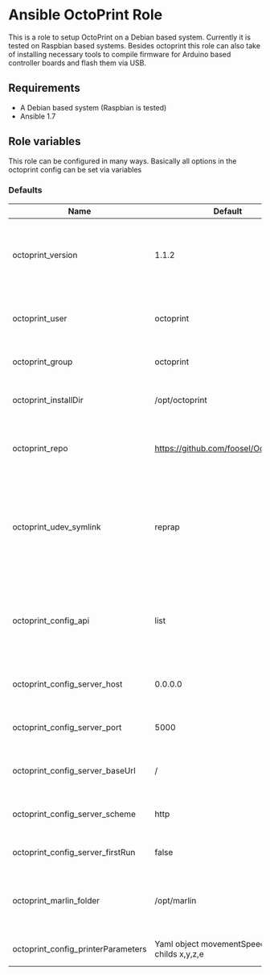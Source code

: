 # Ansible OctoPrint Role
This is a role to setup OctoPrint on a Debian based system. Currently it is tested on Raspbian based systems.
Besides octoprint this role can also take of installing necessary tools to compile firmware for Arduino based controller boards and flash them via USB.

## Requirements
* A Debian based system (Raspbian is tested)
* Ansible 1.7

## Role variables
This role can be configured in many ways. Basically all options in the octoprint config can be set via variables

### Defaults

Name | Default | Description
-----|---------|------------
octoprint_version | 1.1.2 | What octoprint version to checkout. This should be a branch or tag name.
octoprint_user | octoprint | The system user under which octoprint runs.
octoprint_group | octoprint | The system group used for octoprint.
octoprint_installDir | /opt/octoprint | Where to checkout the octoprint sources.
octoprint_repo | https://github.com/foosel/OctoPrint.git | What upstream repo to use. Useful for using forks.
octoprint_udev_symlink | reprap | This role can create a symlink for your serial port so you always find your printer. This is the name for the symlink.
octoprint_config_api | list | This is a list of named properties configuring the api section of the octoprint config. 
octoprint_config_server_host | 0.0.0.0 | Octoprint should bind to these IP addresses
octoprint_config_server_port | 5000 | The port Octoprint should listen on
octoprint_config_server_baseUrl | / | The base url under which Octoprint can be reached
octoprint_config_server_scheme | http | Wether Octoprint should use http or https
octoprint_config_server_firstRun | false | Show the first run wizard
octoprint_marlin_folder | /opt/marlin | To which folder checkout your printers firmware (if enabled)
octoprint_config_printerParameters | Yaml object movementSpeed with childs x,y,z,e | Configuration of your printer